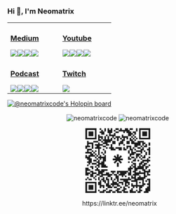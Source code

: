 


### Hi 👋, I'm Neomatrix

<table>
 <tr><td valign="top" width="33%">

### [<i class="fab fa-medium"></i> Medium](https://medium.com/@josueacevedo)

<!-- blog starts -->
<a href="https://josueacevedo.medium.com/dominando-la-evaluaci%C3%B3n-de-ia-por-qu%C3%A9-los-llm-as-a-judge-son-el-futuro-16398df69469?source=rss-a0e293e04c4b------2"><img align="left" src="http://neomatrix.pythonanywhere.com/medium-item?date=2025-07-29&title=Dominando%20la%20evaluación%20de%20IA:%20por%20qué%20los%20LLM-as-a-Judge%20son%20el%20futuro&subtitle=A%20medida%20que%20los%20Modelos%20de%20Lenguaje%20Grandes%20(LLM)%20se%20vuelven%20omnipresentes,%20la%20necesidad%20de%20una%20evaluación%20sólida%20y%20escalable%20se%20ha%20vuelto%20urgente.%20Los%20métodos%20tradicionales,%20como%20las%20métricas%20de%20precisión%20o%20las%20revisiones%20humanas,%20no%20capturan%20los%20matices%20de%20las%20respuestas%20de%20los%20LLM.%20Las%20revisiones%20humanas,%20por%20ejemplo,%20son%20costosas,%20consumen%20mucho%20tiempo%20y%20pueden%20estar%20sujetas%20a%20sesgos%20como%20la%20subjetividad." /></a>

<a href="https://josueacevedo.medium.com/los-principales-sistemas-de-mainframe-3b959411ae1e?source=rss-a0e293e04c4b------2"><img align="left" src="http://neomatrix.pythonanywhere.com/medium-item?date=2025-07-25&title=Los%20Principales%20Sistemas%20de%20Mainframe&subtitle=¿Por%20qué%20IBM%20sigue%20siendo%20el Líder?" /></a>

<a href="https://josueacevedo.medium.com/el-motor-gpu-polars-ya-en-beta-abierta-qu%C3%A9-cambia-y-por-qu%C3%A9-importa-346b3b9c294b?source=rss-a0e293e04c4b------2"><img align="left" src="http://neomatrix.pythonanywhere.com/medium-item?date=2025-07-24&title=El%20motor%20GPU%20Polars%20ya%20en%20beta%20abierta:%20¿qué%20cambia%20y%20por%20qué%20importa?&subtitle=Polars%20es%20una%20biblioteca%20de%20DataFrame%20para%20Python%20(también%20con%20interfaces%20en%20Rust,%20R%20y%20JavaScript),%20diseñada%20desde%20cero%20para%20ofrecer%20un%20rendimiento%20brutal.%20En%20lugar%20de%20pandas,%20que%20es%20single‑thread%20y%20no%20escala%20bien,%20Polars%20aprovecha:" /></a>

<a href="https://josueacevedo.medium.com/ingenier%C3%ADa-de-caracter%C3%ADsticas-a-escala-el-cuello-de-botella-invisible-del-ml-industrial-167fb89492e6?source=rss-a0e293e04c4b------2"><img align="left" src="http://neomatrix.pythonanywhere.com/medium-item?date=2025-07-24&title=Ingeniería%20de%20Características%20a%20Escala:%20El%20Cuello%20de%20Botella%20Invisible%20del%20ML%20Industrial&subtitle=Durante%20años,%20la%20narrativa%20en%20inteligencia%20artificial%20ha%20girado%20en%20torno%20a%20<strong>modelos%20más%20grandes</strong>,%20<strong>más%20GPUs</strong>%20y%20<strong>más%20capas</strong>.%20Pero%20en%20la%20práctica,%20cuando%20los%20sistemas%20llegan%20a%20producción,%20emerge%20una%20verdad%20incómoda:" /></a>
<!-- blog ends -->

</td><td valign="top" width="33%">

### [<i class="fab fa-youtube"></i> Youtube](https://www.youtube.com/c/NEOMATRIXc0de)

<!-- youtube starts -->
<a href="https://www.youtube.com/watch?v=uDe-fNfutRA"><img align="left" src="http://neomatrix.pythonanywhere.com/youtube-item?date=2025-07-01&title=¡Esta%20presentación%20NO%20salió%20según%20yo%20lo%20habia%20planeado!" /></a>

<a href="https://www.youtube.com/watch?v=DuuV23teN-4"><img align="left" src="http://neomatrix.pythonanywhere.com/youtube-item?date=2025-06-06&title=Integrando%20chatgpt%20en%20sublime%20text3%20...%20o%20haciendo%20el%20intento" /></a>

<a href="https://www.youtube.com/watch?v=YtoVyEWl1z4"><img align="left" src="http://neomatrix.pythonanywhere.com/youtube-item?date=2025-06-12&title=Charlando%20sobre%20compiladores!!!%20parte%203" /></a>

<a href="https://www.youtube.com/watch?v=xQukeQ4SEC4"><img align="left" src="http://neomatrix.pythonanywhere.com/youtube-item?date=2025-06-06&title=charlando%20sobre%20compiladores!!!" /></a>
<!-- youtube ends -->

</td>
</tr>

<tr><td valign="top" width="34%">

### [<i class="fab fa-spotify"></i>  Podcast](https://anchor.fm/neomatrix)
<!-- podcast starts -->
<a href="https://podcasters.spotify.com/pod/show/neomatrixcode/episodes/Ensamblador-X86---Parte-40-FINAL-C-y-Ensamblador-ee3g4d"><img align="left" src="http://neomatrix.pythonanywhere.com/anchor-item?date=2020-7-6&title=Ensamblador%20X86%20-%20Parte%2040%20(FINAL)%20C%20y%20Ensamblador" /></a>

<a href="https://podcasters.spotify.com/pod/show/neomatrixcode/episodes/Ensamblador-X86---Parte-39-Bootloader-ee3ft9"><img align="left" src="http://neomatrix.pythonanywhere.com/anchor-item?date=2020-7-6&title=Ensamblador%20X86%20-%20Parte%2039%20Bootloader" /></a>

<a href="https://podcasters.spotify.com/pod/show/neomatrixcode/episodes/Ensamblador-X86---Parte-38-Debug-ee3fiu"><img align="left" src="http://neomatrix.pythonanywhere.com/anchor-item?date=2020-7-6&title=Ensamblador%20X86%20-%20Parte%2038%20Debug" /></a>

<a href="https://podcasters.spotify.com/pod/show/neomatrixcode/episodes/Ensamblador-X86---Parte-37-Manipulacin-de-la-pantalla-ee3fea"><img align="left" src="http://neomatrix.pythonanywhere.com/anchor-item?date=2020-7-6&title=Ensamblador%20X86%20-%20Parte%2037%20Manipulación%20de%20la%20pantalla" /></a>
<!-- podcast ends -->
</td><td valign="top" width="34%">

### [<i class="fab fa-twitch"></i>  Twitch](https://www.twitch.tv/neomatrixcode)
<!-- twitch starts -->
<a href="https://www.twitch.tv/neomatrixcode" >
<img align="left" src="http://neomatrix.pythonanywhere.com/twitch-item?live=true&title=stream" />
</a>
<!-- https://zapier.com/engine/rss/8438972/neomatr1x -->
<!-- twitch ends -->
  </td>
</tr>

</table>

[![@neomatrixcode's Holopin board](https://holopin.io/api/user/board?user=neomatrixcode)](https://holopin.io/@neomatrixcode)

<p align="center">
<img align="center" src="https://github-readme-stats.vercel.app/api?username=neomatrixcode&show_icons=true" alt="neomatrixcode" />
 <img align="center" src="https://streak-stats.demolab.com?user=neomatrixcode&mode=weekly" alt="neomatrixcode" />
</p>



<div align="center">
<img  src="neomatrix.svg" width="150" align="center" />
<p align="center">&nbsp;
https://linktr.ee/neomatrix
</p>
 </div>


 <!--< a href="https://simonwillison.net/2020/Jul/10/self-updating-profile-readme/">How this works</a>-->


<!--
**codeneomatrix/codeneomatrix** is a ✨ _special_ ✨ repository because its `README.md` (this file) appears on your GitHub profile.

Here are some ideas to get you started:

- 🔭 I’m currently working on ...
- 🌱 I’m currently learning ...
- 👯 I’m looking to collaborate on ...
- 🤔 I’m looking for help with ...
- 💬 Ask me about ...
- 📫 How to reach me: ...
- 😄 Pronouns: ...
- ⚡ Fun fact: ...
-->
